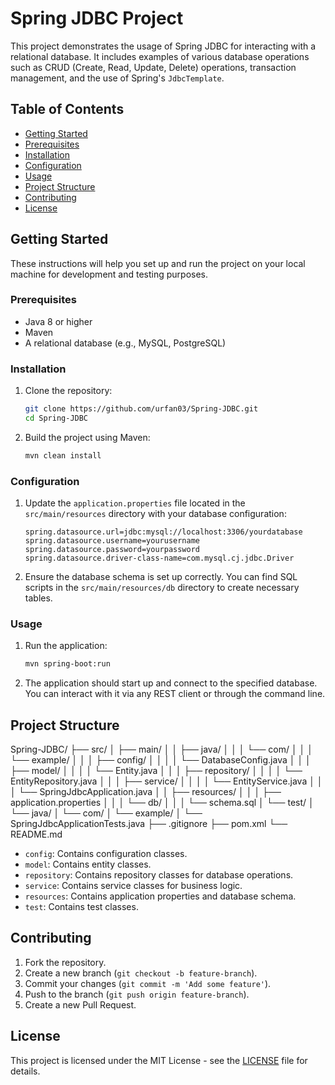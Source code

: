 # Spring JDBC Project

This project demonstrates the usage of Spring JDBC for interacting with a relational database. It includes examples of various database operations such as CRUD (Create, Read, Update, Delete) operations, transaction management, and the use of Spring's `JdbcTemplate`.

## Table of Contents

- [Getting Started](#getting-started)
- [Prerequisites](#prerequisites)
- [Installation](#installation)
- [Configuration](#configuration)
- [Usage](#usage)
- [Project Structure](#project-structure)
- [Contributing](#contributing)
- [License](#license)

## Getting Started

These instructions will help you set up and run the project on your local machine for development and testing purposes.

### Prerequisites

- Java 8 or higher
- Maven
- A relational database (e.g., MySQL, PostgreSQL)

### Installation

1. Clone the repository:

    ```sh
    git clone https://github.com/urfan03/Spring-JDBC.git
    cd Spring-JDBC
    ```

2. Build the project using Maven:

    ```sh
    mvn clean install
    ```

### Configuration

1. Update the `application.properties` file located in the `src/main/resources` directory with your database configuration:

    ```properties
    spring.datasource.url=jdbc:mysql://localhost:3306/yourdatabase
    spring.datasource.username=yourusername
    spring.datasource.password=yourpassword
    spring.datasource.driver-class-name=com.mysql.cj.jdbc.Driver
    ```

2. Ensure the database schema is set up correctly. You can find SQL scripts in the `src/main/resources/db` directory to create necessary tables.

### Usage

1. Run the application:

    ```sh
    mvn spring-boot:run
    ```

2. The application should start up and connect to the specified database. You can interact with it via any REST client or through the command line.

## Project Structure

Spring-JDBC/ 
├── src/ 
│ ├── main/ 
│ │ ├── java/ 
│ │ │ └── com/ 
│ │ │ └── example/ 
│ │ │ ├── config/ 
│ │ │ │ └── DatabaseConfig.java
│ │ │ ├── model/
│ │ │ │ └── Entity.java
│ │ │ ├── repository/
│ │ │ │ └── EntityRepository.java
│ │ │ ├── service/
│ │ │ │ └── EntityService.java
│ │ │ └── SpringJdbcApplication.java
│ │ ├── resources/
│ │ │ ├── application.properties
│ │ │ └── db/
│ │ │ └── schema.sql
│ └── test/
│ └── java/
│ └── com/
│ └── example/
│ └── SpringJdbcApplicationTests.java
├── .gitignore
├── pom.xml
└── README.md


- `config`: Contains configuration classes.
- `model`: Contains entity classes.
- `repository`: Contains repository classes for database operations.
- `service`: Contains service classes for business logic.
- `resources`: Contains application properties and database schema.
- `test`: Contains test classes.

## Contributing

1. Fork the repository.
2. Create a new branch (`git checkout -b feature-branch`).
3. Commit your changes (`git commit -m 'Add some feature'`).
4. Push to the branch (`git push origin feature-branch`).
5. Create a new Pull Request.

## License

This project is licensed under the MIT License - see the [LICENSE](LICENSE) file for details.
